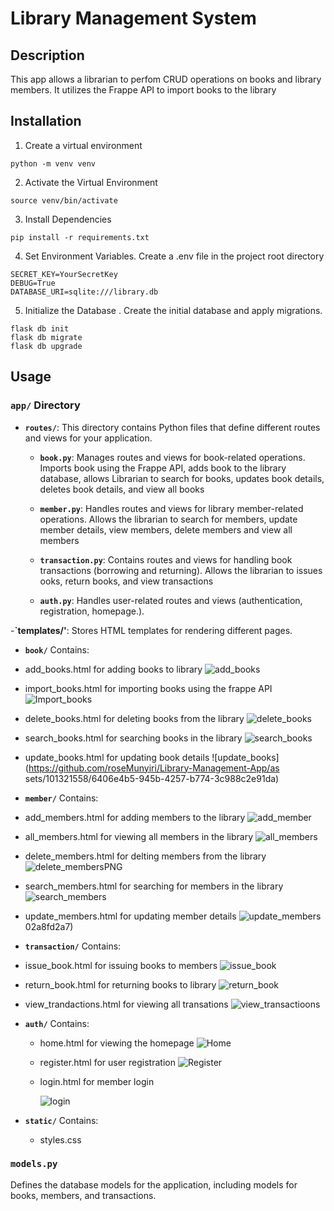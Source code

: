 # Library Management System

## Description

This app allows a librarian to perfom CRUD operations on books and library members. It utilizes the Frappe API
to import books to the library

## Installation

1. Create a virtual environment

```
python -m venv venv

```

2. Activate the Virtual Environment

```
source venv/bin/activate

```

3. Install Dependencies

```
pip install -r requirements.txt

```

4. Set Environment Variables. Create a .env file in the project root directory

```
SECRET_KEY=YourSecretKey
DEBUG=True
DATABASE_URI=sqlite:///library.db

```

5. Initialize the Database . Create the initial database and apply migrations.

```
flask db init
flask db migrate
flask db upgrade
```

## Usage

### `app/` Directory

- **`routes/`**: This directory contains Python files that define different routes and views for your application.

  - **`book.py`**: Manages routes and views for book-related operations.
    Imports book using the Frappe API, adds book to the library database, allows Librarian
    to search for books, updates book details, deletes book details, and view all books
  - **`member.py`**: Handles routes and views for library member-related operations.
    Allows the librarian to search for members, update member details, view members,
    delete members and view all members
  - **`transaction.py`**: Contains routes and views for handling book transactions (borrowing and returning).
    Allows the librarian to issues ooks, return books, and view transactions

  - **`auth.py`**: Handles user-related routes and views (authentication, registration, homepage.).

-**`templates/'**: Stores HTML templates for rendering different pages.

- **`book/`**
  Contains:
- add_books.html for adding books to library
 ![add_books](https://github.com/roseMunyiri/Library-Management-App/assets/101321558/098c8575-c783-4bf1-a89b-66dd897a0bfb)

- import_books.html for importing books using the frappe API
  ![Import_books](https://github.com/roseMunyiri/Library-Management-App/assets/101321558/47acf3e0-986a-45b2-8c18-2c803254006d)

- delete_books.html for deleting books from the library
 ![delete_books](https://github.com/roseMunyiri/Library-Management-App/assets/101321558/8873b28b-f8b1-4596-be93-5f3958a564e3)

- search_books.html for searching books in the library
 ![search_books](https://github.com/roseMunyiri/Library-Management-App/assets/101321558/8ff3c4b0-3f7e-40ad-aea0-bf9122590ba1)
  
- update_books.html for updating book details
![update_books](https://github.com/roseMunyiri/Library-Management-App/as
sets/101321558/6406e4b5-945b-4257-b774-3c988c2e91da)

- **`member/`**
  Contains:
- add_members.html for adding members to the library
  ![add_member](https://github.com/roseMunyiri/Library-Management-App/assets/101321558/17c5a879-32f8-4302-bb56-fefab7e731a4)

- all_members.html for viewing all members in the library
  ![all_members](https://github.com/roseMunyiri/Library-Management-App/assets/101321558/2f305f11-0a1a-4885-aaf9-c291f277a438)

- delete_members.html for delting members from the library
  ![delete_membersPNG](https://github.com/roseMunyiri/Library-Management-App/assets/101321558/6e69ca39-995a-4da2-a637-4b8cef2ccb31)
  
- search_members.html for searching for members in the library
 ![search_members](https://github.com/roseMunyiri/Library-Management-App/assets/101321558/79cd6b9f-a378-48fa-a335-d0715b48ed63)
  
- update_members.html for updating member details
  ![update_members](https://github.com/roseMunyiri/Library-Management-App/assets/101321558/1e514667-04ce-451d-8c64-cf6c18cfe418)
02a8fd2a7)


- **`transaction/`**
  Contains:
- issue_book.html for issuing books to members
![issue_book](https://github.com/roseMunyiri/Library-Management-App/assets/101321558/dbd9e9e3-068e-4bf0-8c5a-20d3365081d8)
  
- return_book.html for returning books to library
![return_book](https://github.com/roseMunyiri/Library-Management-App/assets/101321558/d9bfeee8-32d7-4734-877d-cf9be130a81f)
  
- view_trandactions.html for viewing all transations
![view_transactioons](https://github.com/roseMunyiri/Library-Management-App/assets/101321558/85149604-1830-42fd-95d9-a0c4a4f735da)

- **`auth/`**
  Contains:

  - home.html for viewing the homepage
    ![Home](https://github.com/roseMunyiri/Library-Management-App/assets/101321558/0510084c-b3fb-4915-8fa6-b9dc08fb389f)

  - register.html for user registration
  ![Register](https://github.com/roseMunyiri/Library-Management-App/assets/101321558/34e5a337-bcf3-4926-8e0c-9fd3c1a6e3e9)

    
  - login.html for member login
 
    ![login](https://github.com/roseMunyiri/Library-Management-App/assets/101321558/2084a338-8fea-495d-a819-c8f9ecc28a19)


- **`static/`**
  Contains:
  - styles.css
### `models.py`
Defines the database models for the application, including models for books, members, and  transactions.


